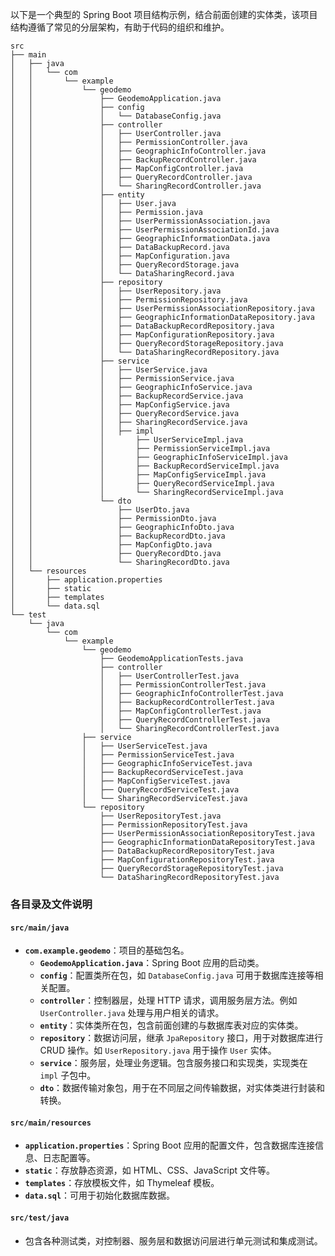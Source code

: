 以下是一个典型的 Spring Boot 项目结构示例，结合前面创建的实体类，该项目结构遵循了常见的分层架构，有助于代码的组织和维护。

```
src
├── main
│   ├── java
│   │   └── com
│   │       └── example
│   │           └── geodemo
│   │               ├── GeodemoApplication.java
│   │               ├── config
│   │               │   └── DatabaseConfig.java
│   │               ├── controller
│   │               │   ├── UserController.java
│   │               │   ├── PermissionController.java
│   │               │   ├── GeographicInfoController.java
│   │               │   ├── BackupRecordController.java
│   │               │   ├── MapConfigController.java
│   │               │   ├── QueryRecordController.java
│   │               │   └── SharingRecordController.java
│   │               ├── entity
│   │               │   ├── User.java
│   │               │   ├── Permission.java
│   │               │   ├── UserPermissionAssociation.java
│   │               │   ├── UserPermissionAssociationId.java
│   │               │   ├── GeographicInformationData.java
│   │               │   ├── DataBackupRecord.java
│   │               │   ├── MapConfiguration.java
│   │               │   ├── QueryRecordStorage.java
│   │               │   └── DataSharingRecord.java
│   │               ├── repository
│   │               │   ├── UserRepository.java
│   │               │   ├── PermissionRepository.java
│   │               │   ├── UserPermissionAssociationRepository.java
│   │               │   ├── GeographicInformationDataRepository.java
│   │               │   ├── DataBackupRecordRepository.java
│   │               │   ├── MapConfigurationRepository.java
│   │               │   ├── QueryRecordStorageRepository.java
│   │               │   └── DataSharingRecordRepository.java
│   │               ├── service
│   │               │   ├── UserService.java
│   │               │   ├── PermissionService.java
│   │               │   ├── GeographicInfoService.java
│   │               │   ├── BackupRecordService.java
│   │               │   ├── MapConfigService.java
│   │               │   ├── QueryRecordService.java
│   │               │   ├── SharingRecordService.java
│   │               │   ├── impl
│   │               │       ├── UserServiceImpl.java
│   │               │       ├── PermissionServiceImpl.java
│   │               │       ├── GeographicInfoServiceImpl.java
│   │               │       ├── BackupRecordServiceImpl.java
│   │               │       ├── MapConfigServiceImpl.java
│   │               │       ├── QueryRecordServiceImpl.java
│   │               │       └── SharingRecordServiceImpl.java
│   │               └── dto
│   │                   ├── UserDto.java
│   │                   ├── PermissionDto.java
│   │                   ├── GeographicInfoDto.java
│   │                   ├── BackupRecordDto.java
│   │                   ├── MapConfigDto.java
│   │                   ├── QueryRecordDto.java
│   │                   └── SharingRecordDto.java
│   └── resources
│       ├── application.properties
│       ├── static
│       ├── templates
│       └── data.sql
└── test
    └── java
        └── com
            └── example
                └── geodemo
                    ├── GeodemoApplicationTests.java
                    ├── controller
                    │   ├── UserControllerTest.java
                    │   ├── PermissionControllerTest.java
                    │   ├── GeographicInfoControllerTest.java
                    │   ├── BackupRecordControllerTest.java
                    │   ├── MapConfigControllerTest.java
                    │   ├── QueryRecordControllerTest.java
                    │   └── SharingRecordControllerTest.java
                ├── service
                │   ├── UserServiceTest.java
                │   ├── PermissionServiceTest.java
                │   ├── GeographicInfoServiceTest.java
                │   ├── BackupRecordServiceTest.java
                │   ├── MapConfigServiceTest.java
                │   ├── QueryRecordServiceTest.java
                │   └── SharingRecordServiceTest.java
                └── repository
                    ├── UserRepositoryTest.java
                    ├── PermissionRepositoryTest.java
                    ├── UserPermissionAssociationRepositoryTest.java
                    ├── GeographicInformationDataRepositoryTest.java
                    ├── DataBackupRecordRepositoryTest.java
                    ├── MapConfigurationRepositoryTest.java
                    ├── QueryRecordStorageRepositoryTest.java
                    └── DataSharingRecordRepositoryTest.java
```

### 各目录及文件说明

#### `src/main/java`
- **`com.example.geodemo`**：项目的基础包名。
    - **`GeodemoApplication.java`**：Spring Boot 应用的启动类。
    - **`config`**：配置类所在包，如 `DatabaseConfig.java` 可用于数据库连接等相关配置。
    - **`controller`**：控制器层，处理 HTTP 请求，调用服务层方法。例如 `UserController.java` 处理与用户相关的请求。
    - **`entity`**：实体类所在包，包含前面创建的与数据库表对应的实体类。
    - **`repository`**：数据访问层，继承 `JpaRepository` 接口，用于对数据库进行 CRUD 操作。如 `UserRepository.java` 用于操作 `User` 实体。
    - **`service`**：服务层，处理业务逻辑。包含服务接口和实现类，实现类在 `impl` 子包中。
    - **`dto`**：数据传输对象包，用于在不同层之间传输数据，对实体类进行封装和转换。

#### `src/main/resources`
- **`application.properties`**：Spring Boot 应用的配置文件，包含数据库连接信息、日志配置等。
- **`static`**：存放静态资源，如 HTML、CSS、JavaScript 文件等。
- **`templates`**：存放模板文件，如 Thymeleaf 模板。
- **`data.sql`**：可用于初始化数据库数据。

#### `src/test/java`
- 包含各种测试类，对控制器、服务层和数据访问层进行单元测试和集成测试。